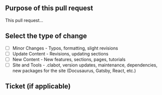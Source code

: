## Purpose of this pull request

This pull request... <!-- brief description here -->


## Select the type of change
<!-- What types of changes does your code introduce? Select the checkbox after clicking "Create pull request" button. -->

- [ ] Minor Changes - Typos, formatting, slight revisions
- [ ] Update Content - Revisions, updating sections
- [ ] New Content - New features, sections, pages, tutorials
- [ ] Site and Tools - .clabot, version updates, maintenance, dependencies, new packages for the site (Docusaurus, Gatsby, React, etc.)

## Ticket (if applicable)

<!-- enter your Jira, Asana, or GitHub ticket number -->
